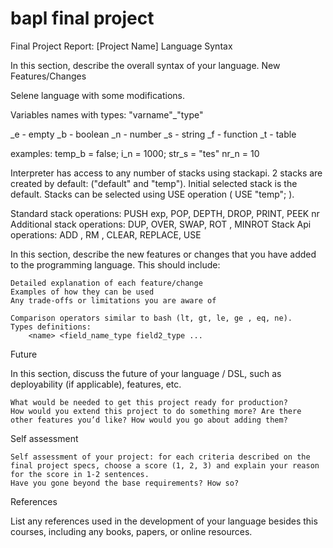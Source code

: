 # bapl final project

Final Project Report: [Project Name]
Language Syntax

In this section, describe the overall syntax of your language.
New Features/Changes

Selene language with some modifications.

Variables names with types:
"varname"_"type"

_e - empty
_b - boolean
_n - number
_s - string
_f - function
_t - table

examples:
temp_b = false;
i_n = 1000;
str_s = "tes"
nr_n = 10

Interpreter has access to any number of stacks using stackapi.
2 stacks are created by default: ("default" and "temp").
Initial selected stack is the default.
Stacks can be selected using USE operation ( USE "temp"; ).

Standard stack operations:
PUSH exp, POP, DEPTH, DROP, PRINT, PEEK nr
Additional stack operations:
DUP, OVER, SWAP, ROT , MINROT
Stack Api operations:
ADD , RM , CLEAR, REPLACE, USE

In this section, describe the new features or changes that you have added to the programming language. This should include:

    Detailed explanation of each feature/change
    Examples of how they can be used
    Any trade-offs or limitations you are aware of

    Comparison operators similar to bash (lt, gt, le, ge , eq, ne).
    Types definitions:
        <name> <field_name_type field2_type ...


Future

In this section, discuss the future of your language / DSL, such as deployability (if applicable), features, etc.

    What would be needed to get this project ready for production?
    How would you extend this project to do something more? Are there other features you’d like? How would you go about adding them?

Self assessment

    Self assessment of your project: for each criteria described on the final project specs, choose a score (1, 2, 3) and explain your reason for the score in 1-2 sentences.
    Have you gone beyond the base requirements? How so?

References

List any references used in the development of your language besides this courses, including any books, papers, or online resources.
